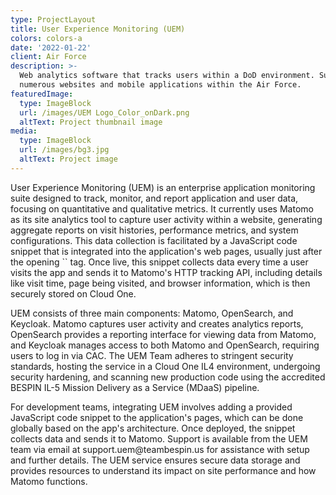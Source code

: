 ```yaml
---
type: ProjectLayout
title: User Experience Monitoring (UEM)
colors: colors-a
date: '2022-01-22'
client: Air Force
description: >-
  Web analytics software that tracks users within a DoD environment. Supporting
  numerous websites and mobile applications within the Air Force.  
featuredImage:
  type: ImageBlock
  url: /images/UEM Logo_Color_onDark.png
  altText: Project thumbnail image
media:
  type: ImageBlock
  url: /images/bg3.jpg
  altText: Project image
---
```

User Experience Monitoring (UEM) is an enterprise application monitoring suite designed to track, monitor, and report application and user data, focusing on quantitative and qualitative metrics. It currently uses Matomo as its site analytics tool to capture user activity within a website, generating aggregate reports on visit histories, performance metrics, and system configurations. This data collection is facilitated by a JavaScript code snippet that is integrated into the application's web pages, usually just after the opening \`<body>\` tag. Once live, this snippet collects data every time a user visits the app and sends it to Matomo's HTTP tracking API, including details like visit time, page being visited, and browser information, which is then securely stored on Cloud One.


UEM consists of three main components: Matomo, OpenSearch, and Keycloak. Matomo captures user activity and creates analytics reports, OpenSearch provides a reporting interface for viewing data from Matomo, and Keycloak manages access to both Matomo and OpenSearch, requiring users to log in via CAC. The UEM Team adheres to stringent security standards, hosting the service in a Cloud One IL4 environment, undergoing security hardening, and scanning new production code using the accredited BESPIN IL-5 Mission Delivery as a Service (MDaaS) pipeline.


For development teams, integrating UEM involves adding a provided JavaScript code snippet to the application's pages, which can be done globally based on the app's architecture. Once deployed, the snippet collects data and sends it to Matomo. Support is available from the UEM team via email at support.uem\@teambespin.us for assistance with setup and further details. The UEM service ensures secure data storage and provides resources to understand its impact on site performance and how Matomo functions.

